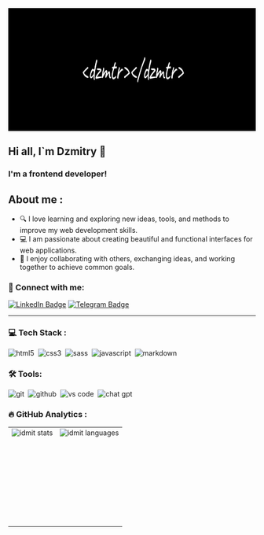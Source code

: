 <img src='./img/logo.jpg' width='100%' height='250' align='center'>

<h2>Hi all, I`m Dzmitry 👋</h2>
<h3>I'm a frontend developer!</h3>

<h2>About me :</h2>

- 🔍 I love learning and exploring new ideas, tools, and methods to improve my web development skills.
- 💻 I am passionate about creating beautiful and functional interfaces for web applications.
- 🤝 I enjoy collaborating with others, exchanging ideas, and working together to achieve common goals.


### 🤝 Connect with me:
<div id='badges'>
  <a href="https://www.linkedin.com/in/dzmitrysidarovich/">
    <img src="https://img.shields.io/badge/LinkedIn-black?style=for-the-badge&logo=linkedin&logoColor=white" alt="LinkedIn Badge"/></a>
  <a href="https://www.t.me/ixdmaa">
    <img src="https://img.shields.io/badge/Telegram-black?style=for-the-badge&logo=telegram&logoColor=white" alt="Telegram Badge"/>
  </a>
</div>

---
### 💻 Tech Stack :

<img alt="html5" src="https://img.shields.io/badge/html-black.svg?&style=for-the-badge&logo=html5&logoColor=fff" />&nbsp;
<img alt="css3" src="https://img.shields.io/badge/css-black.svg?&style=for-the-badge&logo=css3&logoColor=fff" />&nbsp;
<img alt="sass" src="https://img.shields.io/badge/sass-black.svg?&style=for-the-badge&logo=sass&logoColor=fff" />&nbsp;
<img alt="javascript" src="https://img.shields.io/badge/javascript-black.svg?&style=for-the-badge&logo=javascript&logoColor=white" />&nbsp;
<img alt="markdown" src="https://img.shields.io/badge/markdown-000.svg?&style=for-the-badge&logo=markdown&logoColor=fff" />&nbsp;


### 🛠 Tools:

<img alt="git" src="https://img.shields.io/badge/git-black.svg?&style=for-the-badge&logo=git&logoColor=fff" />&nbsp;
<img alt="github" src="https://img.shields.io/badge/github-000.svg?&style=for-the-badge&logo=github&logoColor=fff" />&nbsp;
<img alt="vs code" src="https://img.shields.io/badge/vs code-black.svg?&style=for-the-badge&logo=visual-studio-code&logoColor=fff" />&nbsp;
<img alt='chat gpt' src='https://img.shields.io/badge/chatGPT-black?style=for-the-badge&logo=openai&logoColor=white' />

### :fire: GitHub Analytics :

<table>
  <tr>
    <td>
      <img align="left" src="https://github-readme-streak-stats.herokuapp.com/?user=idmit&theme=dark&background=000000" alt="idmit stats" height="195px"/>
    </td>
    <td>
      <img  align="right" alt="idmit languages" src="https://github-readme-stats-eight-theta.vercel.app/api/top-langs/?username=idmit&theme=vision-friendly-dark&layout=compact" height='195px'/>
    </td>
  </tr>
</table>
